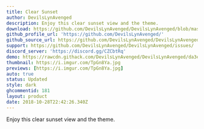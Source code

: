 ```yaml
---
title: Clear Sunset
author: DevilsLynAvenged
description: Enjoy this clear sunset view and the theme.
download: https://github.com/DevilsLynAvenged/DevilsLynAvenged/blob/master/Theme_Group_4/Clear_Sunset.theme.css
github_profile_url: 'https://github.com/DevilsLynAvenged/'
github_source_url: https://github.com/DevilsLynAvenged/DevilsLynAvenged/blob/master/Theme_Group_4/Clear_Sunset.theme.css
support: https://github.com/DevilsLynAvenged/DevilsLynAvenged/issues/
discord_server: 'https://discord.gg/CZCbtRq'
demo: https://rawcdn.githack.com/DevilsLynAvenged/DevilsLynAvenged/da3e1523740e240801ad45bb80bb726759d3b0a9/Theme_Group_4/Clear_Sunset.theme.css
thumbnail: https://i.imgur.com/TpGn8Ya.jpg
previews: [https://i.imgur.com/TpGn8Ya.jpg]
auto: true
status: Updated
style: dark
ghcommentid: 181
layout: product
date: 2018-10-28T22:42:26.340Z
---
```

Enjoy this clear sunset view and the theme.